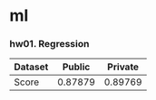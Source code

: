 # ml

### hw01. Regression

| Dataset | Public  | Private |
| ------- | ------- | ------- |
| Score   | 0.87879 | 0.89769 |

